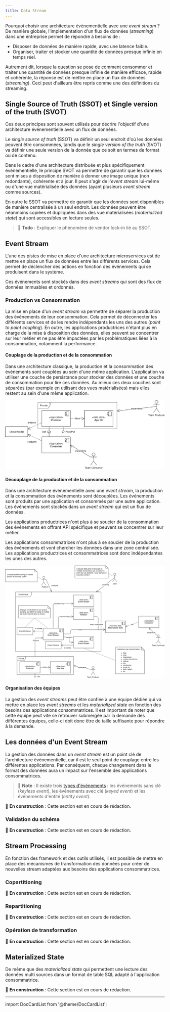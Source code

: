 ```yaml
---
title: Data Stream
---
```


Pourquoi choisir une architecture événementielle avec une _event stream_ ? De manière globale, l'implémentation d'un flux de données (_streaming_) dans une entreprise permet de répondre à besoins de :

- Disposer de données de manière rapide, avec une latence faible.
- Organiser, traiter et stocker une quantité de données presque infinie en temps réel.

Autrement dit, lorsque la question se pose de comment consommer et traiter une quantité de données presque infinie de manière efficace, rapide et cohérente, la réponse est de mettre en place un flux de données (_streaming_). Ceci peut d'ailleurs être repris comme une des définitions du streaming.

## Single Source of Truth (SSOT) et Single version of the truth (SVOT)

Ces deux principes sont souvent utilisés pour décrire l'objectif d'une architecture événementielle avec un flux de données.

Le _single source of truth_ (SSOT) va définir un seul endroit d'où les données peuvent être consommées, tandis que le _single version of the truth_ (SVOT) va définir une seule version de la donnée que ce soit en termes de format ou de contenu.

Dans le cadre d'une architecture distribuée et plus spécifiquement événementielle, le principe SVOT va permettre de garantir que les données sont mises à disposition de manière à donner une image unique (non redondante), cohérente et à jour. Il peut s'agir de l'_event stream_ lui-même ou d'une vue matérialisée des données (ayant plusieurs _event stream_ comme sources).

En outre le SSOT va permettre de garantir que les données sont disponibles de manière centralisée à un seul endroit. Les données peuvent être néanmoins copiées et dupliquées dans des vue matérialisées (_materialized state_) qui sont accessibles en lecture seules.

> :construction: **Todo** : Expliquer le phénomène de vendor lock-in lié au SSOT.

## Event Stream

L'une des pistes de mise en place d'une architecture microservices est de mettre en place un flux de données entre les différents services. Cela permet de déclencher des actions en fonction des événements qui se produisent dans le système.

Ces événements sont stockés dans des _event streams_ qui sont des flux de données immuables et ordonnés.

### Production vs Consommation

La mise en place d'un _event stream_ va permettre de séparer la production des événements de leur consommation. Cela permet de déconnecter les différents services et de les rendre indépendants les uns des autres (_point to point coupling_). En outre, les applications productrices n'étant plus en charge de la mise à disposition des données, elles peuvent se concentrer sur leur métier et ne pas être impactées par les problématiques liées à la consommation, notamment la performance.

#### Couplage de la production et de la consommation

Dans une architecture classique, la production et la consommation des événements sont couplées au sein d'une même application. L'application va utiliser une couche de persistance pour stocker des données et une couche de consommation pour lire ces données. Au mieux ces deux couches sont séparées (par exemple en utilisant des vues matérialisées) mais elles restent au sein d'une même application.

![figure 1 - la production et la consommation de la donnée sont implémentées dans la même API.](../../../static/img/data-stream-production-vs-consomation-coupled.png)

#### Découplage de la production et de la consommation

Dans une architecture événementielle avec une _event stream_, la production et la consommation des événements sont découplées. Les événements sont produits par une application et consommés par une autre application. Les événements sont stockés dans un _event stream_ qui est un flux de données.

Les applications productrices n'ont plus à se soucier de la consommation des événements en offrant API spécifique et peuvent se concentrer sur leur métier.

Les applications consommatrices n'ont plus à se soucier de la production des événements et vont chercher les données dans une zone centralisée. Les applications productrices et consommatrices sont donc indépendantes les unes des autres.

![figure 2 - la production de données est découplée de la consommation.](../../../static/img/data-stream-production-vs-consomation-not-coupled.png)

#### Organisation des équipes

La gestion des _event streams_ peut être confiée à une équipe dédiée qui va mettre en place les _event streams_ et les _materialized state_ en fonction des besoins des applications consommatrices. Il est important de noter que cette équipe peut vite se retrouver submergée par la demande des différentes équipes, celle-ci doit donc être de taille suffisante pour répondre à la demande.

## Les données d'un Event Stream

La gestion des données dans un _event stream_ est un point clé de l'architecture événementielle, car il est le seul point de couplage entre les différentes applications. Par conséquent, chaque changement dans le format des données aura un impact sur l'ensemble des applications consommatrices.

> :pencil: **Note** : Il existe trois [types d'événements](../1-definition-des-concepts.md#types-dévénements) : les événements sans clé (_keyless event_), les événements avec clé (_keyed event_) et les événements d'entité (_entity event_).

:construction: **En construction** : Cette section est en cours de rédaction.

### Validation du schéma

:construction: **En construction** : Cette section est en cours de rédaction.

## Stream Processing

En fonction des framework et des outils utilisés, il est possible de mettre en place des mécanismes de transformation des données pour créer de nouvelles stream adaptées aux besoins des applications consommatrices.

### Copartitioning

:construction: **En construction** : Cette section est en cours de rédaction.

### Repartitioning

:construction: **En construction** : Cette section est en cours de rédaction.

### Opération de transformation

:construction: **En construction** : Cette section est en cours de rédaction.

## Materialized State

De même que des _materialized state_ qui permettent une lecture des données multi sources dans un format de table SQL adapté à l'application consommatrice.

:construction: **En construction** : Cette section est en cours de rédaction.

---

import DocCardList from '@theme/DocCardList';

<DocCardList />